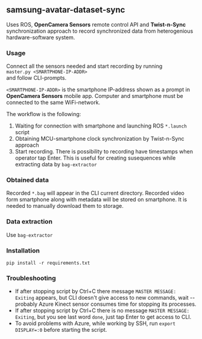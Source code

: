 ## samsung-avatar-dataset-sync


Uses ROS, **OpenCamera Sensors** remote control API and **Twist-n-Sync** synchronization approach to record synchronized data from heterogenious hardware-software system.

### Usage
Connect all the sensors needed and start recording by running  
`master.py <SMARTPHONE-IP-ADDR>`  
and follow CLI-prompts.

`<SMARTPHONE-IP-ADDR>` is the smartphone IP-address shown as a prompt in **OpenCamera Sensors** mobile app. Computer and smartphone must be connected to the same WiFi-network.

The workflow is the following:  
1. Waiting for connection with smartphone and launching ROS `*.launch` script
2. Obtaining MCU-smartphone clock synchronization by Twist-n-Sync approach
3. Start recording. There is possibility to recording have timestamps when operator tap Enter. This is useful for creating susequences while extracting data by `bag-extractor`

### Obtained data
Recorded `*.bag` will appear in the CLI current directory.
Recorded video form smartphone along with metadata will be stored on smartphone. It is needed to manually download them to storage.

### Data extraction
Use `bag-extractor`

### Installation
`pip install -r requirements.txt`

### Troubleshooting

- If after stopping script by Ctrl+C there message `MASTER MESSAGE: Exiting` appears, but CLI doesn't give access to new commands, wait -- probably Azure Kinect sensor consumes time for stopping its processes.  
- If after stopping script by Ctrl+C there is no message `MASTER MESSAGE: Exiting`, but you see last word `done`, just tap Enter to get access to CLI.
- To avoid problems with Azure, while working by SSH, run `export DISPLAY=:0` before starting the script.
